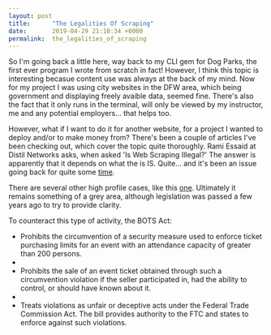 ```yaml
---
layout: post
title:      "The Legalities Of Scraping"
date:       2019-04-29 21:10:34 +0000
permalink:  the_legalities_of_scraping
---
```



So I'm going back a little here, way back to my CLI gem for Dog Parks, the first ever program I wrote from scratch in fact! However, I think this topic is interesting becasue content use was always at the back of my mind. Now for my project I was using city websites in the DFW area, which being government and displaying freely avaible data, seemed fine. There's also the fact that it only runs in the terminal, will only be viewed by my instructor, me and any potential employers... that helps too.

However, what if I want to do it for another website, for a project I wanted to deploy and/or to make money from? There's been a couple of articles I've been checking out, which cover the topic quite thoroughly. Rami Essaid at Distil Networks asks, when asked 'Is Web Scraping Illegal?' The answer is apparently that it depends on what the is IS. Quite... and it's been an issue going back for quite some [time](http://www.internetlibrary.com/pdf/efculturaltravel-zefer-1-cir.pdf).

There are several other high profile cases, like this [one](https://regmedia.co.uk/2017/08/14/hiqlinkedintro.pdf). Ultimately it remains something of a grey area, although legislation was passed a few years ago to try to provide clarity. 

To counteract this type of activity, the BOTS Act:

* Prohibits the circumvention of a security measure used to enforce ticket purchasing limits for an event with an attendance capacity of greater than 200 persons.
* 
* Prohibits the sale of an event ticket obtained through such a circumvention violation if the seller participated in, had the ability to control, or should have known about it.
* 
* Treats violations as unfair or deceptive acts under the Federal Trade Commission Act. The bill provides authority to the FTC and states to enforce against such violations.
